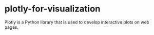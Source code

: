 # plotly-for-visualization
Plotly is a Python library that is used to develop interactive plots on web pages.
